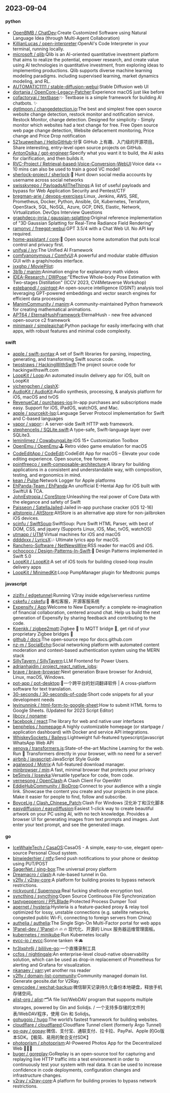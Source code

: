 ## 2023-09-04

#### python
* [OpenBMB / ChatDev](https://github.com/OpenBMB/ChatDev):Create Customized Software using Natural Language Idea (through Multi-Agent Collaboration)
* [KillianLucas / open-interpreter](https://github.com/KillianLucas/open-interpreter):OpenAI's Code Interpreter in your terminal, running locally.
* [microsoft / qlib](https://github.com/microsoft/qlib):Qlib is an AI-oriented quantitative investment platform that aims to realize the potential, empower research, and create value using AI technologies in quantitative investment, from exploring ideas to implementing productions. Qlib supports diverse machine learning modeling paradigms. including supervised learning, market dynamics modeling, and RL.
* [AUTOMATIC1111 / stable-diffusion-webui](https://github.com/AUTOMATIC1111/stable-diffusion-webui):Stable Diffusion web UI
* [dortania / OpenCore-Legacy-Patcher](https://github.com/dortania/OpenCore-Legacy-Patcher):Experience macOS just like before
* [cofactoryai / textbase](https://github.com/cofactoryai/textbase):✨ Textbase is a simple framework for building AI chatbots. ✨
* [dgtlmoon / changedetection.io](https://github.com/dgtlmoon/changedetection.io):The best and simplest free open source website change detection, restock monitor and notification service. Restock Monitor, change detection. Designed for simplicity - Simply monitor which websites had a text change for free. Free Open source web page change detection, Website defacement monitoring, Price change and Price Drop notification
* [521xueweihan / HelloGitHub](https://github.com/521xueweihan/HelloGitHub):分享 GitHub 上有趣、入门级的开源项目。Share interesting, entry-level open source projects on GitHub.
* [AntonOsika / gpt-engineer](https://github.com/AntonOsika/gpt-engineer):Specify what you want it to build, the AI asks for clarification, and then builds it.
* [RVC-Project / Retrieval-based-Voice-Conversion-WebUI](https://github.com/RVC-Project/Retrieval-based-Voice-Conversion-WebUI):Voice data <= 10 mins can also be used to train a good VC model!
* [sherlock-project / sherlock](https://github.com/sherlock-project/sherlock):🔎 Hunt down social media accounts by username across social networks
* [swisskyrepo / PayloadsAllTheThings](https://github.com/swisskyrepo/PayloadsAllTheThings):A list of useful payloads and bypass for Web Application Security and Pentest/CTF
* [bregman-arie / devops-exercises](https://github.com/bregman-arie/devops-exercises):Linux, Jenkins, AWS, SRE, Prometheus, Docker, Python, Ansible, Git, Kubernetes, Terraform, OpenStack, SQL, NoSQL, Azure, GCP, DNS, Elastic, Network, Virtualization. DevOps Interview Questions
* [graphdeco-inria / gaussian-splatting](https://github.com/graphdeco-inria/gaussian-splatting):Original reference implementation of "3D Gaussian Splatting for Real-Time Radiance Field Rendering"
* [ramonvc / freegpt-webui](https://github.com/ramonvc/freegpt-webui):GPT 3.5/4 with a Chat Web UI. No API key required.
* [home-assistant / core](https://github.com/home-assistant/core):🏡 Open source home automation that puts local control and privacy first.
* [unifyai / ivy](https://github.com/unifyai/ivy):The Unified AI Framework
* [comfyanonymous / ComfyUI](https://github.com/comfyanonymous/ComfyUI):A powerful and modular stable diffusion GUI with a graph/nodes interface.
* [jxxghp / MoviePilot](https://github.com/jxxghp/MoviePilot):
* [3b1b / manim](https://github.com/3b1b/manim):Animation engine for explanatory math videos
* [IDEA-Research / DWPose](https://github.com/IDEA-Research/DWPose):"Effective Whole-body Pose Estimation with Two-stages Distillation" (ICCV 2023, CV4Metaverse Workshop)
* [estebanpdl / osintgpt](https://github.com/estebanpdl/osintgpt):An open-source intelligence (OSINT) analysis tool leveraging GPT-powered embeddings and vector search engines for efficient data processing
* [ManimCommunity / manim](https://github.com/ManimCommunity/manim):A community-maintained Python framework for creating mathematical animations.
* [APT64 / EternalHushFramework](https://github.com/APT64/EternalHushFramework):EternalHush - new free advanced open-source c2 framework
* [minimaxir / simpleaichat](https://github.com/minimaxir/simpleaichat):Python package for easily interfacing with chat apps, with robust features and minimal code complexity.

#### swift
* [apple / swift-syntax](https://github.com/apple/swift-syntax):A set of Swift libraries for parsing, inspecting, generating, and transforming Swift source code.
* [twostraws / HackingWithSwift](https://github.com/twostraws/HackingWithSwift):The project source code for hackingwithswift.com
* [LoopKit / Loop](https://github.com/LoopKit/Loop):An automated insulin delivery app for iOS, built on LoopKit
* [yichengchen / clashX](https://github.com/yichengchen/clashX):
* [AudioKit / AudioKit](https://github.com/AudioKit/AudioKit):Audio synthesis, processing, & analysis platform for iOS, macOS and tvOS
* [RevenueCat / purchases-ios](https://github.com/RevenueCat/purchases-ios):In-app purchases and subscriptions made easy. Support for iOS, iPadOS, watchOS, and Mac.
* [apple / sourcekit-lsp](https://github.com/apple/sourcekit-lsp):Language Server Protocol implementation for Swift and C-based languages
* [vapor / vapor](https://github.com/vapor/vapor):💧 A server-side Swift HTTP web framework.
* [stephencelis / SQLite.swift](https://github.com/stephencelis/SQLite.swift):A type-safe, Swift-language layer over SQLite3.
* [leminlimez / CowabungaLite](https://github.com/leminlimez/CowabungaLite):iOS 15+ Customization Toolbox
* [OpenEmu / OpenEmu](https://github.com/OpenEmu/OpenEmu):🕹 Retro video game emulation for macOS
* [CodeEditApp / CodeEdit](https://github.com/CodeEditApp/CodeEdit):CodeEdit App for macOS – Elevate your code editing experience. Open source, free forever.
* [pointfreeco / swift-composable-architecture](https://github.com/pointfreeco/swift-composable-architecture):A library for building applications in a consistent and understandable way, with composition, testing, and ergonomics in mind.
* [kean / Pulse](https://github.com/kean/Pulse):Network Logger for Apple platforms
* [EhPanda-Team / EhPanda](https://github.com/EhPanda-Team/EhPanda):An unofficial E-Hentai App for iOS built with SwiftUI & TCA.
* [JohnEstropia / CoreStore](https://github.com/JohnEstropia/CoreStore):Unleashing the real power of Core Data with the elegance and safety of Swift
* [Paisseon / SatellaJailed](https://github.com/Paisseon/SatellaJailed):Jailed in-app purchase cracker (iOS 12-16)
* [altstoreio / AltStore](https://github.com/altstoreio/AltStore):AltStore is an alternative app store for non-jailbroken iOS devices.
* [scinfu / SwiftSoup](https://github.com/scinfu/SwiftSoup):SwiftSoup: Pure Swift HTML Parser, with best of DOM, CSS, and jquery (Supports Linux, iOS, Mac, tvOS, watchOS)
* [utmapp / UTM](https://github.com/utmapp/UTM):Virtual machines for iOS and macOS
* [ddddxxx / LyricsX](https://github.com/ddddxxx/LyricsX):🎶 Ultimate lyrics app for macOS.
* [Ranchero-Software / NetNewsWire](https://github.com/Ranchero-Software/NetNewsWire):RSS reader for macOS and iOS.
* [ochococo / Design-Patterns-In-Swift](https://github.com/ochococo/Design-Patterns-In-Swift):📖 Design Patterns implemented in Swift 5.0
* [LoopKit / LoopKit](https://github.com/LoopKit/LoopKit):A set of iOS tools for building closed-loop insulin delivery apps
* [LoopKit / MinimedKit](https://github.com/LoopKit/MinimedKit):Loop PumpManager plugin for Medtronic pumps

#### javascript
* [zizifn / edgetunnel](https://github.com/zizifn/edgetunnel):Running V2ray inside edge/serverless runtime
* [cskefu / cskefu](https://github.com/cskefu/cskefu):🌲 春松客服，开源客服系统
* [Expensify / App](https://github.com/Expensify/App):Welcome to New Expensify: a complete re-imagination of financial collaboration, centered around chat. Help us build the next generation of Expensify by sharing feedback and contributing to the code.
* [Koenkk / zigbee2mqtt](https://github.com/Koenkk/zigbee2mqtt):Zigbee 🐝 to MQTT bridge 🌉, get rid of your proprietary Zigbee bridges 🔨
* [github / docs](https://github.com/github/docs):The open-source repo for docs.github.com
* [nz-m / SocialEcho](https://github.com/nz-m/SocialEcho):Social networking platform with automated content moderation and context-based authentication system using the MERN stack
* [SillyTavern / SillyTavern](https://github.com/SillyTavern/SillyTavern):LLM Frontend for Power Users.
* [adrianhajdin / project_react_native_jobs](https://github.com/adrianhajdin/project_react_native_jobs):
* [brave / brave-browser](https://github.com/brave/brave-browser):Next generation Brave browser for Android, Linux, macOS, Windows.
* [pot-app / pot-desktop](https://github.com/pot-app/pot-desktop):🌈一个跨平台的划词翻译软件 | A cross-platform software for text translation.
* [30-seconds / 30-seconds-of-code](https://github.com/30-seconds/30-seconds-of-code):Short code snippets for all your development needs
* [levinunnink / html-form-to-google-sheet](https://github.com/levinunnink/html-form-to-google-sheet):How to submit HTML forms to Google Sheets. (Updated for 2023 Script Editor)
* [libccy / noname](https://github.com/libccy/noname):
* [facebook / react](https://github.com/facebook/react):The library for web and native user interfaces
* [benphelps / homepage](https://github.com/benphelps/homepage):A highly customizable homepage (or startpage / application dashboard) with Docker and service API integrations.
* [WhiskeySockets / Baileys](https://github.com/WhiskeySockets/Baileys):Lightweight full-featured typescript/javascript WhatsApp Web API
* [xenova / transformers.js](https://github.com/xenova/transformers.js):State-of-the-art Machine Learning for the web. Run 🤗 Transformers directly in your browser, with no need for a server!
* [airbnb / javascript](https://github.com/airbnb/javascript):JavaScript Style Guide
* [agalwood / Motrix](https://github.com/agalwood/Motrix):A full-featured download manager.
* [minbrowser / min](https://github.com/minbrowser/min):A fast, minimal browser that protects your privacy
* [be5invis / Iosevka](https://github.com/be5invis/Iosevka):Versatile typeface for code, from code.
* [vernesong / OpenClash](https://github.com/vernesong/OpenClash):A Clash Client For OpenWrt
* [EddieHubCommunity / BioDrop](https://github.com/EddieHubCommunity/BioDrop):Connect to your audience with a single link. Showcase the content you create and your projects in one place. Make it easier for people to find, follow and subscribe.
* [BoyceLig / Clash_Chinese_Patch](https://github.com/BoyceLig/Clash_Chinese_Patch):Clash For Windows 汉化补丁和汉化脚本
* [easydiffusion / easydiffusion](https://github.com/easydiffusion/easydiffusion):Easiest 1-click way to create beautiful artwork on your PC using AI, with no tech knowledge. Provides a browser UI for generating images from text prompts and images. Just enter your text prompt, and see the generated image.

#### go
* [IceWhaleTech / CasaOS](https://github.com/IceWhaleTech/CasaOS):CasaOS - A simple, easy-to-use, elegant open-source Personal Cloud system.
* [binwiederhier / ntfy](https://github.com/binwiederhier/ntfy):Send push notifications to your phone or desktop using PUT/POST
* [SagerNet / sing-box](https://github.com/SagerNet/sing-box):The universal proxy platform
* [Dreamacro / clash](https://github.com/Dreamacro/clash):A rule-based tunnel in Go.
* [v2fly / v2ray-core](https://github.com/v2fly/v2ray-core):A platform for building proxies to bypass network restrictions.
* [nickvourd / Supernova](https://github.com/nickvourd/Supernova):Real fucking shellcode encryption tool.
* [syncthing / syncthing](https://github.com/syncthing/syncthing):Open Source Continuous File Synchronization
* [tastypepperoni / PPLBlade](https://github.com/tastypepperoni/PPLBlade):Protected Process Dumper Tool
* [apernet / hysteria](https://github.com/apernet/hysteria):Hysteria is a feature-packed proxy & relay tool optimized for lossy, unstable connections (e.g. satellite networks, congested public Wi-Fi, connecting to foreign servers from China)
* [authelia / authelia](https://github.com/authelia/authelia):The Single Sign-On Multi-Factor portal for web apps
* [1Panel-dev / 1Panel](https://github.com/1Panel-dev/1Panel):🔥 🔥 🔥 现代化、开源的 Linux 服务器运维管理面板。
* [kubernetes / minikube](https://github.com/kubernetes/minikube):Run Kubernetes locally
* [evcc-io / evcc](https://github.com/evcc-io/evcc):Sonne tanken ☀️🚘
* [hr3lxphr6j / bililive-go](https://github.com/hr3lxphr6j/bililive-go):一个直播录制工具
* [ccfos / nightingale](https://github.com/ccfos/nightingale):An enterprise-level cloud-native observability solution, which can be used as drop-in replacement of Prometheus for alerting and Grafana for visualization.
* [nkanaev / yarr](https://github.com/nkanaev/yarr):yet another rss reader
* [v2fly / domain-list-community](https://github.com/v2fly/domain-list-community):Community managed domain list. Generate geosite.dat for V2Ray.
* [greycodee / wechat-backup](https://github.com/greycodee/wechat-backup):微信聊天记录持久化备份本地硬盘，释放手机存储空间。
* [alist-org / alist](https://github.com/alist-org/alist):🗂️A file list/WebDAV program that supports multiple storages, powered by Gin and Solidjs. / 一个支持多存储的文件列表/WebDAV程序，使用 Gin 和 Solidjs。
* [gohugoio / hugo](https://github.com/gohugoio/hugo):The world’s fastest framework for building websites.
* [cloudflare / cloudflared](https://github.com/cloudflare/cloudflared):Cloudflare Tunnel client (formerly Argo Tunnel)
* [go-pay / gopay](https://github.com/go-pay/gopay):微信、支付宝、通联支付、拉卡拉、PayPal、Apple 的Go版本SDK。【极简、易用的聚合支付SDK】
* [photoprism / photoprism](https://github.com/photoprism/photoprism):AI-Powered Photos App for the Decentralized Web 🌈💎✨
* [buger / goreplay](https://github.com/buger/goreplay):GoReplay is an open-source tool for capturing and replaying live HTTP traffic into a test environment in order to continuously test your system with real data. It can be used to increase confidence in code deployments, configuration changes and infrastructure changes.
* [v2ray / v2ray-core](https://github.com/v2ray/v2ray-core):A platform for building proxies to bypass network restrictions.
